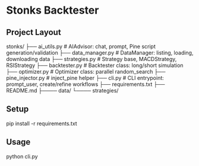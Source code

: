 # Stonks Backtester

## Project Layout
stonks/
├── ai_utils.py          # AIAdvisor: chat, prompt, Pine script generation/validation
├── data_manager.py      # DataManager: listing, loading, downloading data
├── strategies.py        # Strategy base, MACDStrategy, RSIStrategy
├── backtester.py        # Backtester class: long/short simulation
├── optimizer.py         # Optimizer class: parallel random_search
├── pine_injector.py     # inject_pine helper
├── cli.py               # CLI entrypoint: prompt_user, create/refine workflows
├── requirements.txt
├── README.md
├──── data/
└──── strategies/

## Setup
pip install -r requirements.txt
## Usage
python cli.py
